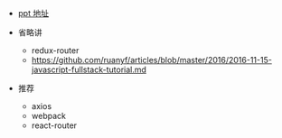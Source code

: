 - [ppt 地址](https://judithhuang.github.io/es6-react-redux-share/docs/index.html)

- 省略讲

  - redux-router
  - https://github.com/ruanyf/articles/blob/master/2016/2016-11-15-javascript-fullstack-tutorial.md

- 推荐

  - axios
  - webpack
  - react-router
